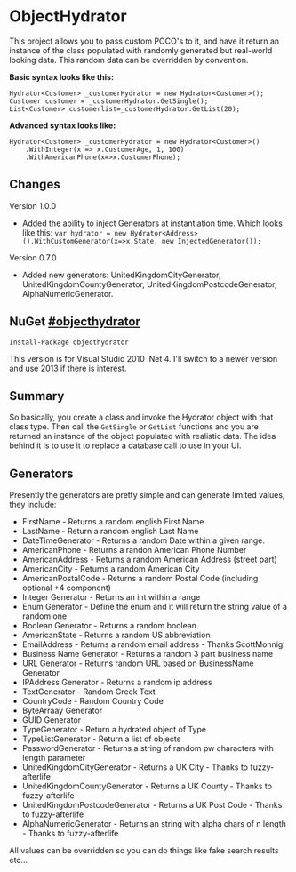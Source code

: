 ObjectHydrator
==============

This project allows you to pass custom POCO's to it, and have it return an instance of the class populated with randomly generated but real-world looking data. This random data can be overridden by convention.

**Basic syntax looks like this:**

    Hydrator<Customer> _customerHydrator = new Hydrator<Customer>();
    Customer customer = _customerHydrator.GetSingle();
    List<Customer> customerlist=_customerHydrator.GetList(20);

**Advanced syntax looks like:**

    Hydrator<Customer> _customerHydrator = new Hydrator<Customer>()
        .WithInteger(x => x.CustomerAge, 1, 100)
        .WithAmericanPhone(x=>x.CustomerPhone);

## Changes

Version 1.0.0

* Added the ability to inject Generators at instantiation time. Which looks like this:
  `var hydrator = new Hydrator<Address>().WithCustomGenerator(x=>x.State, new InjectedGenerator());`

Version 0.7.0

* Added new generators: UnitedKingdomCityGenerator, UnitedKingdomCountyGenerator, UnitedKingdomPostcodeGenerator, AlphaNumericGenerator.

## NuGet [#objecthydrator](http://www.nuget.org/packages/objecthydrator/)

    Install-Package objecthydrator

This version is for Visual Studio 2010 .Net 4. I'll switch to a newer version and use 2013 if there is interest.

## Summary

So basically, you create a class and invoke the Hydrator object with that class type. Then call the `GetSingle` or `GetList` functions and you are returned an instance of the object populated with realistic data. The idea behind it is to use it to replace a database call to use in your UI. 

## Generators

Presently the generators are pretty simple and can generate limited values, they include:

* FirstName - Returns a random english First Name
* LastName - Return a random english Last Name
* DateTimeGenerator - Returns a random Date within a given range.
* AmericanPhone - Returns a randon American Phone Number
* AmericanAddress - Returns a random American Address (street part)
* AmericanCity - Returns a random American City
* AmericanPostalCode - Returns a random Postal Code (including optional +4 component)
* Integer Generator - Returns an int within a range
* Enum Generator - Define the enum and it will return the string value of a random one 
* Boolean Generator - Returns a random boolean
* AmericanState - Returns a random US abbreviation
* EmailAddress - Returns a random email address - Thanks ScottMonnig! 
* Business Name Generator - Returns a random 3 part business name
* URL Generator - Returns random URL based on BusinessName Generator 
* IPAddress Generator - Returns a random ip address
* TextGenerator - Random Greek Text
* CountryCode - Random Country Code
* ByteArraay Generator
* GUID Generator
* TypeGenerator - Return a hydrated object of Type
* TypeListGenerator - Return a list of objects
* PasswordGenerator - Returns a string of random pw characters with length parameter
* UnitedKingdomCityGenerator - Returns a UK City - Thanks to fuzzy-afterlife
* UnitedKingdomCountyGenerator - Returns a UK County - Thanks to fuzzy-afterlife
* UnitedKingdomPostcodeGenerator - Returns a UK Post Code - Thanks to fuzzy-afterlife
* AlphaNumericGenerator - Returns an string with alpha chars of n length - Thanks to fuzzy-afterlife

All values can be overridden so you can do things like fake search results etc...

